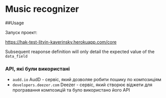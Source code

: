 # Music recognizer 

##Usage


Запуск проект:

https://hak-test-litvin-kaverinsky.herokuapp.com/core

Subsequent reaponse definition will only detail the expected value of the `data_field`

### АPI, які були використані

 - `audd.io` AudD - сервіс, який дозволяе робити пошику по композиціям
 - `developers.deezer.com` Deezer - сервіс, який створює віджети для програвання композицій та було використано його API


